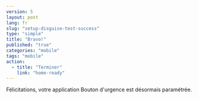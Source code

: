 ```yaml
---
version: 5
layout: post
lang: fr
slug: "setup-disguise-test-success"
type: "simple"
title: "Bravo!"
published: "true"
categories: "mobile"
tags: "mobile"
action: 
  - title: "Terminer"
    link: "home-ready"
---
```


Félicitations, votre application Bouton d'urgence est désormais paramétrée. 

